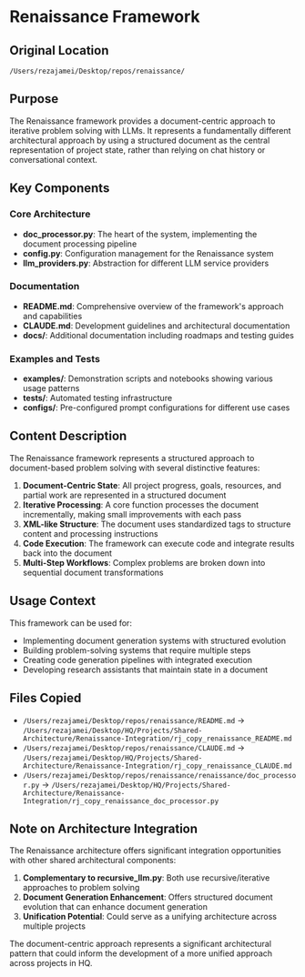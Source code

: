 # Renaissance Framework

## Original Location
`/Users/rezajamei/Desktop/repos/renaissance/`

## Purpose
The Renaissance framework provides a document-centric approach to iterative problem solving with LLMs. It represents a fundamentally different architectural approach by using a structured document as the central representation of project state, rather than relying on chat history or conversational context.

## Key Components

### Core Architecture
- **doc_processor.py**: The heart of the system, implementing the document processing pipeline
- **config.py**: Configuration management for the Renaissance system
- **llm_providers.py**: Abstraction for different LLM service providers

### Documentation
- **README.md**: Comprehensive overview of the framework's approach and capabilities
- **CLAUDE.md**: Development guidelines and architectural documentation
- **docs/**: Additional documentation including roadmaps and testing guides

### Examples and Tests
- **examples/**: Demonstration scripts and notebooks showing various usage patterns
- **tests/**: Automated testing infrastructure
- **configs/**: Pre-configured prompt configurations for different use cases

## Content Description

The Renaissance framework represents a structured approach to document-based problem solving with several distinctive features:

1. **Document-Centric State**: All project progress, goals, resources, and partial work are represented in a structured document
2. **Iterative Processing**: A core function processes the document incrementally, making small improvements with each pass
3. **XML-like Structure**: The document uses standardized tags to structure content and processing instructions
4. **Code Execution**: The framework can execute code and integrate results back into the document
5. **Multi-Step Workflows**: Complex problems are broken down into sequential document transformations

## Usage Context

This framework can be used for:
- Implementing document generation systems with structured evolution
- Building problem-solving systems that require multiple steps
- Creating code generation pipelines with integrated execution
- Developing research assistants that maintain state in a document

## Files Copied
- `/Users/rezajamei/Desktop/repos/renaissance/README.md` → `/Users/rezajamei/Desktop/HQ/Projects/Shared-Architecture/Renaissance-Integration/rj_copy_renaissance_README.md`
- `/Users/rezajamei/Desktop/repos/renaissance/CLAUDE.md` → `/Users/rezajamei/Desktop/HQ/Projects/Shared-Architecture/Renaissance-Integration/rj_copy_renaissance_CLAUDE.md`
- `/Users/rezajamei/Desktop/repos/renaissance/renaissance/doc_processor.py` → `/Users/rezajamei/Desktop/HQ/Projects/Shared-Architecture/Renaissance-Integration/rj_copy_renaissance_doc_processor.py`

## Note on Architecture Integration

The Renaissance architecture offers significant integration opportunities with other shared architectural components:

1. **Complementary to recursive_llm.py**: Both use recursive/iterative approaches to problem solving
2. **Document Generation Enhancement**: Offers structured document evolution that can enhance document generation
3. **Unification Potential**: Could serve as a unifying architecture across multiple projects

The document-centric approach represents a significant architectural pattern that could inform the development of a more unified approach across projects in HQ.